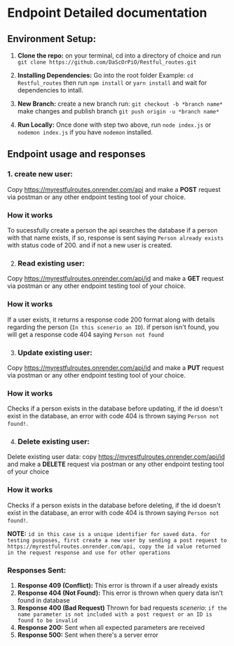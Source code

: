 # Endpoint Detailed documentation

## Environment Setup:
1. **Clone the repo:** on your terminal, cd into a directory of choice and run `git clone https://github.com/DaScOrPiO/Restful_routes.git`

2. **Installing Dependencies:** Go into the root folder Example: `cd Restful_routes` then run `npm install` or `yarn install` and wait for dependencies to intall.

3. **New Branch:** create a new branch run: `git checkout -b *branch name*` make changes and publish branch `git push origin -u *branch name*`

4. **Run Locally:** Once done with step two above, run `node index.js` or `nodemon index.js` if you have `nodemon` installed.

## Endpoint usage and responses

### 1. create new user:
Copy https://myrestfulroutes.onrender.com/api and make a **POST** request via postman or any other endpoint testing tool of your choice.

### How it works
To sucessfully create a person the api searches the database if a person with that name exists, if so, response is sent saying `Person already exists` with status code of 200. and if not a new user is created.

2. ### Read existing user:
Copy https://myrestfulroutes.onrender.com/api/id and make a **GET** request via postman or any other endpoint testing tool of your choice. 

### How it works
If a user exists, it returns a response code 200 format along with details regarding the person (`In this scenerio an ID`). if person isn't found, you will get a response code 404 saying `Person not found`

3. ### Update existing user:
Copy https://myrestfulroutes.onrender.com/api/id and make a **PUT** request via postman or any other endpoint testing tool of your choice.

### How it works
Checks if a person exists in the database before updating, if the id doesn't exist in the database, an error with code 404 is thrown saying `Person not found!`.

4. ### Delete existing user: 
Delete existing user data: copy https://myrestfulroutes.onrender.com/api/id and make a **DELETE** request via postman or any other endpoint testing tool of your choice

### How it works
Checks if a person exists in the database before deleting, if the id doesn't exist in the database, an error with code 404 is thrown saying `Person not found!`.

**NOTE:** `id in this case is a unique identifier for saved data. for testing pusposes, first create a new user by sending a post request to https://myrestfulroutes.onrender.com/api, copy the id value returned in the request response and use for other operations`

### Responses Sent:
1. **Response 409 (Conflict):** This error is thrown if a user already exists
2. **Response 404 (Not Found):** This error is thrown when query data isn't found in database
3. **Response 400 (Bad Request)** Thrown for bad requests *scenerio*: `if the name parameter is not included with a post request or an ID is found to be invalid`
4. **Response 200:** Sent when all expected parameters are received
5. **Response 500:** Sent when there's a server error